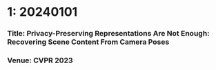 # 1: 20240101
### Title: Privacy-Preserving Representations Are Not Enough: Recovering Scene Content From Camera Poses
### Venue: CVPR 2023